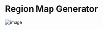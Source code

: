 # Region Map Generator

![image](https://github.com/user-attachments/assets/f8a1330e-3b69-4708-92d4-be8ceabd8119)
